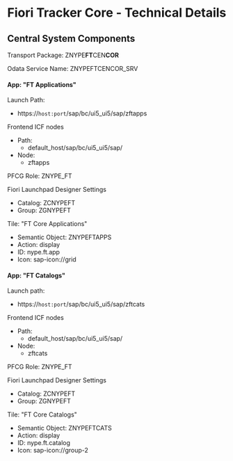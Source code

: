 # Fiori Tracker Core - Technical Details

## Central System Components

Transport Package: ZNYPE**FT**CEN**COR**

Odata Service Name: ZNYPEFTCENCOR_SRV

#### App: "FT Applications"

Launch Path:
* https://`host:port`/sap/bc/ui5_ui5/sap/zftapps

Frontend ICF nodes
* Path:
    * default_host/sap/bc/ui5_ui5/sap/
* Node:
    * zftapps

PFCG Role: ZNYPE_FT

Fiori Launchpad Designer Settings<br>
* Catalog: ZCNYPEFT
* Group: ZGNYPEFT

Tile: "FT Core Applications"<br>
* Semantic Object: ZNYPEFTAPPS
* Action: display
* ID: nype.ft.app
* Icon: sap-icon://grid

#### App: "FT Catalogs"

Launch path:
* https://`host:port`/sap/bc/ui5_ui5/sap/zftcats

Frontend ICF nodes
* Path:
    * default_host/sap/bc/ui5_ui5/sap/
* Node:
    * zftcats

PFCG Role: ZNYPE_FT

Fiori Launchpad Designer Settings<br>
* Catalog: ZCNYPEFT
* Group: ZGNYPEFT

Tile: "FT Core Catalogs"<br>
* Semantic Object: ZNYPEFTCATS
* Action: display
* ID:  nype.ft.catalog
* Icon: sap-icon://group-2